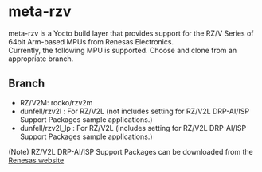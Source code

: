 # meta-rzv

meta-rzv is a Yocto build layer that provides support for the RZ/V Series of 64bit Arm-based MPUs from Renesas Electronics.  
Currently, the following MPU is supported. Choose and clone from an appropriate branch.

## Branch
- RZ/V2M: rocko/rzv2m
- dunfell/rzv2l : For RZ/V2L (not includes setting for RZ/V2L DRP-AI/ISP Support Packages sample applications.)
- dunfell/rzv2l_lp : For RZ/V2L (includes setting for RZ/V2L DRP-AI/ISP Support Packages sample applications.)

(Note) RZ/V2L DRP-AI/ISP Support Packages can be downloaded from the [Renesas website](https://www.renesas.com/jp/ja/products/microcontrollers-microprocessors/rz-arm-based-high-end-32-64-bit-mpus/rzv2l-general-purpose-microprocessor-equipped-renesas-original-ai-dedicated-accelerator-drp-ai-12ghz-dual)
